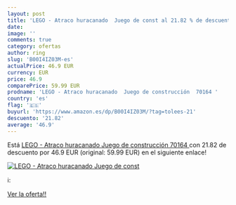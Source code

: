 ```yaml
---
layout: post
title: 'LEGO - Atraco huracanado  Juego de const al 21.82 % de descuento'
date: 
image: ''
comments: true
category: ofertas
author: ring
slug: 'B00I4IZ03M-es'
actualPrice: 46.9 EUR
currency: EUR
price: 46.9
comparePrice: 59.99 EUR
prodname: 'LEGO - Atraco huracanado  Juego de construcción  70164 '
country: 'es'
flag: '🇪🇸'
buyurl: 'https://www.amazon.es/dp/B00I4IZ03M/?tag=tolees-21'
descuento: '21.82'
average: '46.9'
---
```


Está [LEGO - Atraco huracanado  Juego de construcción  70164 ](https://www.amazon.es/dp/B00I4IZ03M/?tag=tolees-21) con 21.82 de descuento por 46.9 EUR (original: 59.99 EUR) en el siguiente enlace!

[![LEGO - Atraco huracanado  Juego de const]()](https://www.amazon.es/dp/B00I4IZ03M/?tag=tolees-21)

ℹ️:


[Ver la oferta!!](https://www.amazon.es/dp/B00I4IZ03M/?tag=tolees-21)
